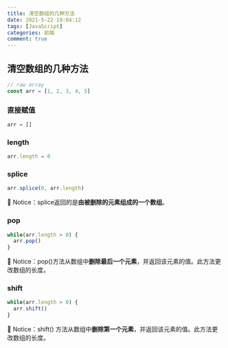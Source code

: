 ```yaml
---
title: 清空数组的几种方法
date: 2021-5-22 19:04:12
tags: [JavaScript]
categories: 前端
comment: true
---
```


## 清空数组的几种方法

```js
// raw array
const arr = [1, 2, 3, 4, 5]
```

### 直接赋值

```js
arr = []
```

### length

```js
arr.length = 0
```

### splice

```js
arr.splice(0, arr.length)
```

🚨 Notice：splice返回的是**由被删除的元素组成的一个数组**。

### pop

```js
while(arr.length > 0) {
  arr.pop()
}
```

🚨 Notice：pop()方法从数组中**删除最后一个元素**，并返回该元素的值。此方法更改数组的长度。

### shift

```js
while(arr.length > 0) {
  arr.shift()
}
```

🚨 Notice：shift() 方法从数组中**删除第一个元素**，并返回该元素的值。此方法更改数组的长度。
